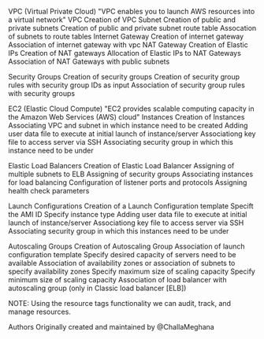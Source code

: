 VPC (Virtual Private Cloud)
"VPC enables you to launch AWS resources into a virtual network"
VPC
Creation of VPC
Subnet
Creation of public and private subnets
Creation of public and private subnet route table
Assocation of subnets to route tables
Internet Gateway
Creation of internet gateway
Association of internet gateway with vpc
NAT Gateway
Creation of Elastic IPs
Creation of NAT gateways
Allocation of Elastic IPs to NAT Gateways
Association of NAT Gateways with public subnets

Security Groups
Creation of security groups
Creation of security group rules with security group IDs as input
Association of security group rules with security groups

EC2 (Elastic Cloud Compute)
"EC2 provides scalable computing capacity in the Amazon Web Services (AWS) cloud"
Instances
Creation of Instances
Associating VPC and subnet in which instance need to be created
Adding user data file to execute at initial launch of instance/server
Associationg key file to access server via SSH
Associating security group in which this instance need to be under

Elastic Load Balancers
Creation of Elastic Load Balancer
Assigning of multiple subnets to ELB
Assigning of security groups
Associating instances for load balancing
Configuration of listener ports and protocols
Assigning health check parameters

Launch Configurations
Creation of a Launch Configuration template
Specift the AMI ID
Specify instance type
Adding user data file to execute at initial launch of instance/server
Associationg key file to access server via SSH
Associating security group in which this instances need to be under

Autoscaling Groups
Creation of Autoscaling Group
Association of launch configuration template
Specify desired capacity of servers need to be available
Association of availability zones or association of subnets to specify availability zones
Specify maximum size of scaling capacity
Specify minimum size of scaling capacity
Association of load balancer with autoscaling group (only in Classic load balancer [ELB])

NOTE: Using the resource tags functionality we can audit, track, and manage resources.

Authors
Originally created and maintained by @ChallaMeghana
